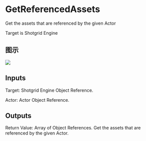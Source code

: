 # GetReferencedAssets

Get the assets that are referenced by the given Actor

Target is Shotgrid Engine

## 图示

![]($-20221218-20312012.png)

## Inputs

Target: Shotgrid Engine Object Reference.

Actor: Actor Object Reference.  

## Outputs

Return Value: Array of Object References. Get the assets that are referenced by the given Actor.

